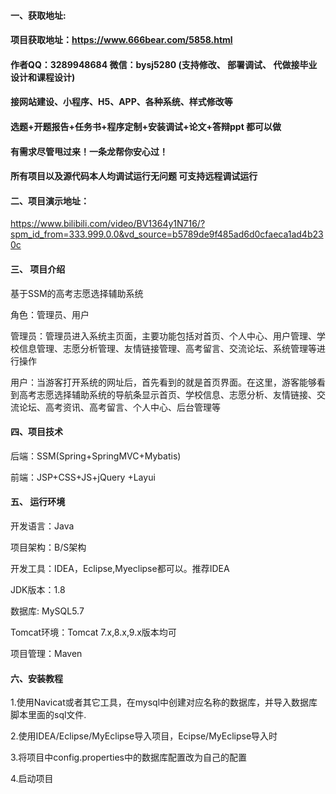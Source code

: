 

#### 一、获取地址:
#### 项目获取地址：https://www.666bear.com/5858.html
#### 作者QQ：3289948684 微信：bysj5280 (支持修改、 部署调试、 代做接毕业设计和课程设计)
#### 接网站建设、小程序、H5、APP、各种系统、样式修改等
#### 选题+开题报告+任务书+程序定制+安装调试+论文+答辩ppt 都可以做
#### 有需求尽管甩过来！一条龙帮你安心过！
#### 所有项目以及源代码本人均调试运行无问题 可支持远程调试运行


#### 二、项目演示地址：
https://www.bilibili.com/video/BV1364y1N716/?spm_id_from=333.999.0.0&vd_source=b5789de9f485ad6d0cfaeca1ad4b230c


#### 三、 项目介绍
基于SSM的高考志愿选择辅助系统

角色：管理员、用户

管理员：管理员进入系统主页面，主要功能包括对首页、个人中心、用户管理、学校信息管理、志愿分析管理、友情链接管理、高考留言、交流论坛、系统管理等进行操作

用户：当游客打开系统的网址后，首先看到的就是首页界面。在这里，游客能够看到高考志愿选择辅助系统的导航条显示首页、学校信息、志愿分析、友情链接、交流论坛、高考资讯、高考留言、个人中心、后台管理等

#### 四、项目技术

后端：SSM(Spring+SpringMVC+Mybatis)

前端：JSP+CSS+JS+jQuery +Layui

#### 五、 运行环境
开发语言：Java

项目架构：B/S架构

开发工具：IDEA，Eclipse,Myeclipse都可以。推荐IDEA

JDK版本：1.8

数据库: MySQL5.7

Tomcat环境：Tomcat 7.x,8.x,9.x版本均可

项目管理：Maven



#### 六、安装教程

1.使用Navicat或者其它工具，在mysql中创建对应名称的数据库，并导入数据库脚本里面的sql文件.

2.使用IDEA/Eclipse/MyEclipse导入项目，Ecipse/MyEclipse导入时

3.将项目中config.properties中的数据库配置改为自己的配置

4.启动项目






